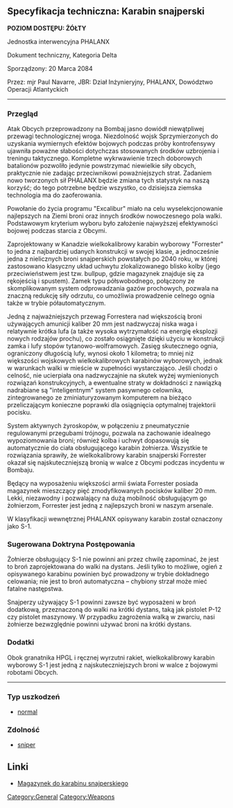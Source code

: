 ## Specyfikacja techniczna: Karabin snajperski

**POZIOM DOSTĘPU: ŻÓŁTY**

Jednostka interwencyjna PHALANX

Dokument techniczny, Kategoria Delta

Sporządzony: 20 Marca 2084

Przez: mjr Paul Navarre, JBR: Dział Inżynieryjny, PHALANX, Dowództwo
Operacji Atlantyckich

------------------------------------------------------------------------

### Przegląd

Atak Obcych przeprowadzony na Bombaj jasno dowiódł niewątpliwej przewagi
technologicznej wroga. Niezdolność wojsk Sprzymierzonych do uzyskania
wymiernych efektów bojowych podczas próby kontrofensywy ujawniła poważne
słabości dotychczas stosowanych środków uzbrojenia i treningu
taktycznego. Kompletne wykrwawienie trzech doborowych batalionów
pozwoliło jedynie powstrzymać niewielkie siły obcych, praktycznie nie
zadając przeciwnikowi poważniejszych strat. Zadaniem nowo tworzonych sił
PHALANX będzie zmiana tych statystyk na naszą korzyść; do tego potrzebne
będzie wszystko, co dzisiejsza ziemska technologia ma do zaoferowania.

Powołanie do życia programu "Excalibur" miało na celu wyselekcjonowanie
najlepszych na Ziemi broni oraz innych środków nowoczesnego pola walki.
Podstawowym kryterium wyboru było założenie najwyższej efektywności
bojowej podczas starcia z Obcymi.

Zaprojektowany w Kanadzie wielkokalibrowy karabin wyborowy "Forrester"
to jedna z najbardziej udanych konstrukcji w swojej klasie, a
jednocześnie jedna z nielicznych broni snajperskich powstałych po 2040
roku, w której zastosowano klasyczny układ uchwytu zlokalizowanego
blisko kolby (jego przeciwieństwem jest tzw. bullpup, gdzie magazynek
znajduje się za rękojeścią i spustem). Zamek typu półswobodnego,
połączony ze skomplikowanym system odprowadzania gazów prochowych,
pozwala na znaczną redukcję siły odrzutu, co umożliwia prowadzenie
celnego ognia także w trybie półautomatycznym.

Jedną z najważniejszych przewag Forrestera nad większością broni
używających amunicji kaliber 20 mm jest nadzwyczaj niska waga i
relatywnie krótka lufa (a także wysoka wytrzymałość na energię eksplozji
nowych rodzajów prochu), co zostało osiągnięte dzięki użyciu w
konstrukcji zamka i lufy stopów tytanowo-wolframowych. Zasięg
skutecznego ognia, ograniczony długością lufy, wynosi około 1 kilometra;
to mniej niż większości wojskowych wielkokalibrowych karabinów
wyborowych, jednak w warunkach walki w mieście w zupełności
wystarczająco. Jeśli chodzi o celność, nie ucierpiała ona nadzwyczajnie
na skutek wyżej wymienionych rozwiązań konstrukcyjnych, a ewentualne
straty w dokładności z nawiązką nadrabiane są "inteligentnym" system
pasywnego celownika, zintegrowanego ze zminiaturyzowanym komputerem na
bieżąco przeliczającym konieczne poprawki dla osiągnięcia optymalnej
trajektorii pocisku.

System aktywnych żyroskopów, w połączeniu z pneumatycznie regulowanymi
przegubami trójnogu, pozwala na zachowanie idealnego wypoziomowania
broni; również kolba i uchwyt dopasowują się automatycznie do ciała
obsługującego karabin żołnierza. Wszystkie te rozwiązania sprawiły, że
wielkokalibrowy karabin snajperski Forrester okazał się
najskuteczniejszą bronią w walce z Obcymi podczas incydentu w Bombaju.

Będący na wyposażeniu większości armii świata Forrester posiada
magazynek mieszczący pięć zmodyfikowanych pocisków kaliber 20 mm. Lekki,
niezawodny i pozwalający na dużą mobilność obsługującym go żołnierzom,
Forrester jest jedną z najlepszych broni w naszym arsenale.

W klasyfikacji wewnętrznej PHALANX opisywany karabin został oznaczony
jako S-1.

### Sugerowana Doktryna Postępowania

Żołnierze obsługujący S-1 nie powinni ani przez chwilę zapominać, że
jest to broń zaprojektowana do walki na dystans. Jeśli tylko to możliwe,
ogień z opisywanego karabinu powinien być prowadzony w trybie dokładnego
celowania; nie jest to broń automatyczna – chybiony strzał może mieć
fatalne następstwa.

Snajperzy używający S-1 powinni zawsze być wyposażeni w broń dodatkową,
przeznaczoną do walki na krótki dystans, taką jak pistolet P-12 czy
pistolet maszynowy. W przypadku zagrożenia walką w zwarciu, nasi
żołnierze bezwzględnie powinni używać broni na krótki dystans.

### Dodatki

Obok granatnika HPGL i ręcznej wyrzutni rakiet, wielkokalibrowy karabin
wyborowy S-1 jest jedną z najskuteczniejszych broni w walce z bojowymi
robotami Obcych.

------------------------------------------------------------------------

### Typ uszkodzeń

- [normal](Damage/normal "wikilink")

### Zdolność

- [sniper](Skills/sniper "wikilink")

## Linki

- [Magazynek do karabinu
  snajperskiego](Ekwipunek/Amunicja/Magazynek_do_karabinu_snajperskiego "wikilink")

[Category:General](Category:General "wikilink")
[Category:Weapons](Category:Weapons "wikilink")